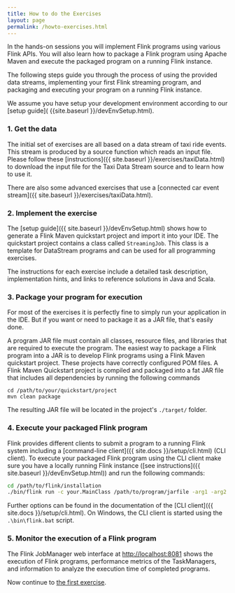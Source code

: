 ```yaml
---
title: How to do the Exercises
layout: page
permalink: /howto-exercises.html
---
```


In the hands-on sessions you will implement Flink programs using various Flink APIs. You will also learn how to package a Flink program using Apache Maven and execute the packaged program on a running Flink instance.

The following steps guide you through the process of using the provided data streams, implementing your first Flink streaming program, and packaging and executing your program on a running Flink instance.

We assume you have setup your development environment according to our [setup guide]( {{site.baseurl }}/devEnvSetup.html).

### 1. Get the data

The initial set of exercises are all based on a data stream of taxi ride events. This stream is produced by a source function which reads an input file. Please follow these [instructions]({{ site.baseurl }}/exercises/taxiData.html) to download the input file for the Taxi Data Stream source and to learn how to use it.

There are also some advanced exercises that use a [connected car event stream]({{ site.baseurl }}/exercises/taxiData.html).

### 2. Implement the exercise

The [setup guide]({{ site.baseurl }}/devEnvSetup.html) shows how to generate a Flink Maven quickstart project and import it into your IDE. The quickstart project contains a class called `StreamingJob`. This class is a template for DataStream programs and can be used for all programming exercises.

The instructions for each exercise include a detailed task description, implementation hints, and links to reference solutions in Java and Scala.

### 3. Package your program for execution

For most of the exercises it is perfectly fine to simply run your application in the IDE. But if you want or need to package it as a JAR file, that's easily done.

A program JAR file must contain all classes, resource files, and libraries that are required to execute the program.
The easiest way to package a Flink program into a JAR is to develop Flink programs using a Flink Maven quickstart project. These projects have correctly configured POM files. A Flink Maven Quickstart project is compiled and packaged into a fat JAR file that includes all dependencies by running the following commands

~~~
cd /path/to/your/quickstart/project
mvn clean package
~~~

The resulting JAR file will be located in the project's `./target/` folder.

### 4. Execute your packaged Flink program

Flink provides different clients to submit a program to a running Flink system including a [command-line client]({{ site.docs }}/setup/cli.html) (CLI client). To execute your packaged Flink program using the CLI client make sure you have a locally running Flink instance ([see instructions]({{ site.baseurl }}/devEnvSetup.html)) and run the following commands:

~~~bash
cd /path/to/flink/installation
./bin/flink run -c your.MainClass /path/to/program/jarfile -arg1 -arg2 ...
~~~

Further options can be found in the documentation of the [CLI client]({{ site.docs }}/setup/cli.html). On Windows, the CLI client is started using the `.\bin\flink.bat` script.

### 5. Monitor the execution of a Flink program

The Flink JobManager web interface at [http://localhost:8081](http://localhost:8081) shows the execution of Flink programs, performance metrics of the TaskManagers, and information to analyze the execution time of completed programs.

Now continue to [the first exercise]({{site.baseurl}}/exercises/rideCleansing.html).
